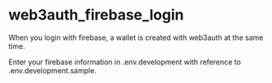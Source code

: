 # web3auth_firebase_login

When you login with firebase, a wallet is created with web3auth at the same time.


Enter your firebase information in .env.development with reference to .env.development.sample.
